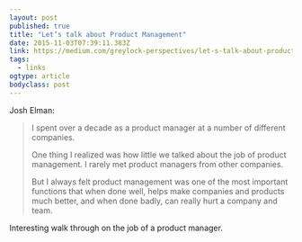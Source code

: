 ```yaml
---
layout: post 
published: true 
title: "Let’s talk about Product Management" 
date: 2015-11-03T07:39:11.383Z 
link: https://medium.com/greylock-perspectives/let-s-talk-about-product-management-d7bc5606e0c4
tags:
  - links
ogtype: article 
bodyclass: post 
---
```


Josh Elman:

> I spent over a decade as a product manager at a number of different companies. 
> 
> One thing I realized was how little we talked about the job of product management. I rarely met product managers from other companies. 
> 
> But I always felt product management was one of the most important functions that when done well, helps make companies and products much better, and when done badly, can really hurt a company and team.

Interesting walk through on the job of a product manager.